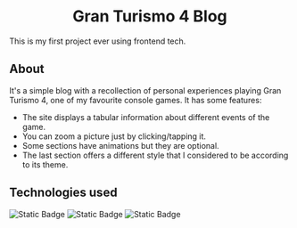 <h1 align="center">Gran Turismo 4 Blog</h1>
This is my first project ever using frontend tech.

## About
It's a simple blog with a recollection of personal experiences playing Gran Turismo 4, one of my favourite console games. It has some features:
* The site displays a tabular information about different events of the game.
* You can zoom a picture just by clicking/tapping it.
* Some sections have animations but they are optional.
* The last section offers a different style that I considered to be according to its theme.

## Technologies used

![Static Badge](https://img.shields.io/badge/HTML5-%23000?style=for-the-badge&logo=html5&logoColor=%23fff&labelColor=%23E34F26)
![Static Badge](https://img.shields.io/badge/CSS3-%23000?style=for-the-badge&logo=css3&logoColor=%23fff&labelColor=%231572B6)
![Static Badge](https://img.shields.io/badge/JavaScript-%23000?style=for-the-badge&logo=javascript&logoColor=%23fff&labelColor=%23F7DF1E)
